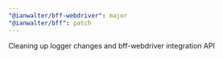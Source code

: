 ```yaml
---
"@ianwalter/bff-webdriver": major
"@ianwalter/bff": patch
---
```


Cleaning up logger changes and bff-webdriver integration API
